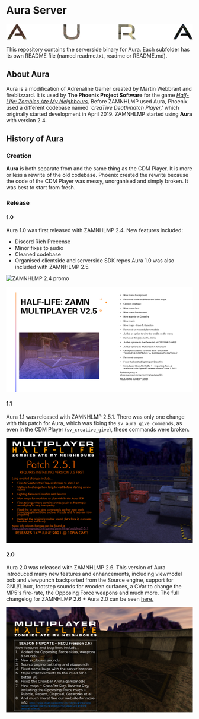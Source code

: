# Aura Server
![Aura logo](aura.png "Aura logo")

This repository contains the serverside binary for Aura. Each subfolder has its own README file
(named readme.txt, readme or README.md).

## About Aura
Aura is a modification of Adrenaline Gamer created by Martin Webbrant and fireblizzard. It is
used by **The Phoenix Project Software** for the game [*Half-Life: Zombies Ate My Neighbours.*](https://moddb.com/mods/zamnhlmp)
Before ZAMNHLMP used Aura, Phoenix used a different codebase named *'creaTive Deathmatch Player,'*
which originally started development in April 2019. ZAMNHLMP started using **Aura** with version 2.4.

## History of Aura
### Creation
**Aura** is both separate from and the same thing as the CDM Player. It is more or less a rewrite of the old
codebase. Phoenix created the rewrite because the code of the CDM Player was messy, unorganised and
simply broken. It was best to start from fresh.

### Release
#### 1.0
Aura 1.0 was first released with ZAMNHLMP 2.4. New features included:
    
  - Discord Rich Precense
  - Minor fixes to audio
  - Cleaned codebase
  - Organised clientside and serverside SDK repos
Aura 1.0 was also included with ZAMNHLMP 2.5.

![ZAMNHLMP 2.4 promo](zamnhlmp-2.4.png "ZAMNHLMP 2.4 promo")

![ZAMNHLMP 2.5 promo](zamnhlmp-2.5.png "ZAMNHLMP 2.5 promo")

#### 1.1
Aura 1.1 was released with ZAMNHLMP 2.5.1. There was only one change with this patch for Aura,
which was fixing the `sv_aura_give_commands`, as even in the CDM Player (`sv_creative_give`),
these commands were broken.

![ZAMNHLMP 2.5.1 promo](zamnhlmp-2.5.1.png "ZAMNHLMP 2.5.1 promo")

#### 2.0
Aura 2.0 was released with ZAMNHLMP 2.6. This version of Aura introduced many new features and enhancements, including
viewmodel bob and viewpunch backported from the Source engine, support for GNU/Linux,
footstep sounds for wooden surfaces, a CVar to change the MP5's fire-rate, the Opposing Force weapons
and much more. The full changelog for ZAMNHLMP 2.6 + Aura 2.0 can be seen [here.](https://phoenixprojectsoftware.github.io/zamnhlmp/changelogs/updates/2.6.md)

![ZAMNHLMP 2.6 promo](zamnhlmp-2.6.png "ZAMNHLMP 2.6 promo")